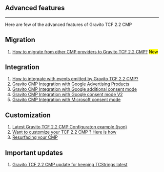 ## Advanced features

---

Here are few of the advanced features of Gravito TCF 2.2 CMP

## Migration

1. [How to migrate from other CMP providers to Gravito TCF 2.2 CMP?](./advanced/Migration_To_TCF.md) <mark> New </mark>

## Integration

1. [How to integrate with events emitted by Gravito TCF 2.2 CMP?](./advanced/integration.md)
2. [Gravito CMP Integration with Google Advertising Products](./advanced/googleadproducts.md)
3. [Gravito CMP Integration with Google additional consent mode](./advanced/googleacm.md)
4. [Gravito CMP Integration with Google consent mode V2](./advanced/googleconsentmode.md)
5. [Gravito CMP Integration with Microsoft consent mode](./advanced/Microsoft_consent_mode.md)

## Customization

1. [Latest Gravito TCF 2.2 CMP Configuraton example (json)](./advanced/version3.md)
2. [Want to customize your TCF 2.2 CMP ? Here is how](./advanced/customization.md)
3. [Resurfacing your CMP](./advanced/Resurfacing.md)

## Important updates

1. [Gravito TCF 2.2 CMP update for keeping TCStrings latest](./advanced/Resurfacing.md)
